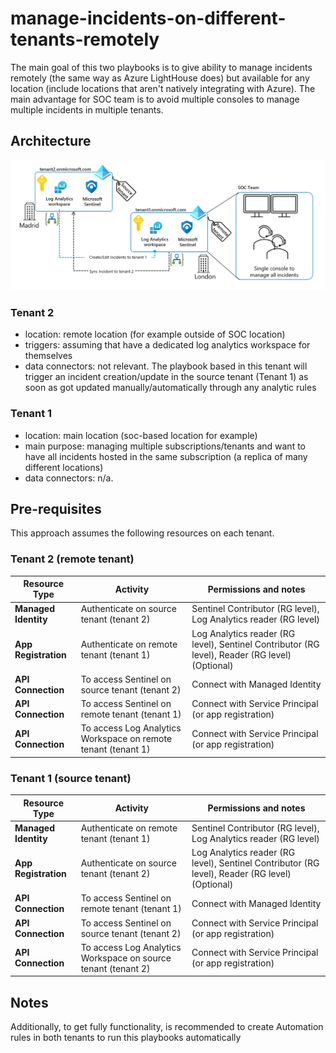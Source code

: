 # manage-incidents-on-different-tenants-remotely

The main goal of this two playbooks is to give ability to manage incidents remotely (the same way as Azure LightHouse does) but available for any location (include locations that aren't natively integrating with Azure). The main advantage for SOC team is to avoid multiple consoles to manage multiple incidents in multiple tenants.

## Architecture

![manage-incidents-overview](../../.media/manage-incidents-001.png)

### Tenant 2
- location: remote location (for example outside of SOC location)
- triggers: assuming that have a dedicated log analytics workspace for themselves
- data connectors: not relevant. The playbook based in this tenant will trigger an incident creation/update in the source tenant (Tenant 1) as soon as got updated manually/automatically through any analytic rules

### Tenant 1
- location: main location (soc-based location for example)
- main purpose: managing multiple subscriptions/tenants and want to have all incidents hosted in the same subscription (a replica of many different locations)
- data connectors: n/a. 

## Pre-requisites
This approach assumes the following resources on each tenant.

### Tenant 2 (remote tenant)
| Resource Type           | Activity                                        	  		  | Permissions and notes	          				 			                                   |
|-------------------------|---------------------------------------------------------------|------------------------------------------------------------------------------------------------|
| **Managed Identity**  | Authenticate on source tenant (tenant 2)   	   		          | Sentinel Contributor (RG level), Log Analytics reader (RG level)  			     	           |
| **App Registration**  | Authenticate on remote tenant (tenant 1)   	   		          | Log Analytics reader (RG level), Sentinel Contributor (RG level), Reader (RG level) (Optional) |
| **API Connection**	  | To access Sentinel on source tenant (tenant 2) 		          | Connect with Managed Identity								                                   |
| **API Connection**	  | To access Sentinel on remote tenant (tenant 1) 		          | Connect with Service Principal (or app registration)					                       |
| **API Connection**	  | To access Log Analytics Workspace on remote tenant (tenant 1) | Connect with Service Principal (or app registration) 					                       |

### Tenant 1 (source tenant)
| Resource Type           | Activity                                        	  		  | Permissions and notes	          				 			                                   |
|-------------------------|---------------------------------------------------------------|------------------------------------------------------------------------------------------------|
| **Managed Identity**  | Authenticate on remote tenant (tenant 1)   	   		          | Sentinel Contributor (RG level), Log Analytics reader (RG level)  			     	           |
| **App Registration**  | Authenticate on source tenant (tenant 2)   	   		          | Log Analytics reader (RG level), Sentinel Contributor (RG level), Reader (RG level) (Optional) |
| **API Connection**	  | To access Sentinel on remote tenant (tenant 1) 		          | Connect with Managed Identity								                                   |
| **API Connection**	  | To access Sentinel on source tenant (tenant 2) 		          | Connect with Service Principal (or app registration)					                       |
| **API Connection**	  | To access Log Analytics Workspace on source tenant (tenant 2) | Connect with Service Principal (or app registration) 					                       |

## Notes
Additionally, to get fully functionality, is recommended to create Automation rules in both tenants to run this playbooks automatically

